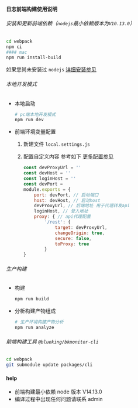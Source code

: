 #### 日志前端构建使用说明

###### 安装和更新前端依赖（`nodejs`最小依赖版本为`V10.13.0`）

```bash
cd webpack
npm ci
#### mac
npm run install-build
```

如果您尚未安装过 `nodejs` [详细安装参见](https://nodejs.org/zh-cn/download/)

###### 本地开发模式

- 本地启动

  ```bash
  # pc端本地开发模式
  npm run dev
  ```

- 前端环境变量配置

  1. 新建文件 `local.settings.js`

  2. 配置自定义内容 参考如下 [更多配置参见](https://webpack.docschina.org/configuration/dev-server/)

     ```js
     const devProxyUrl = ''
     const devHost = ''
     const loginHost = ''
     const devPort =
     module.exports = {
         port: devPort, // 启动端口
         host: devHost, // 启动host
         devProxyUrl, // 后端地址 用于代理转发api
         loginHost, // 登入地址
         proxy: { // api代理配置
             '/rest': {
                 target: devProxyUrl,
                 changeOrigin: true,
                 secure: false,
                 toProxy: true
             }
     }

     ```

###### 生产构建

- 构建

  ```bash
  npm run build
  ```

- 分析构建产物组成

  ```bash
  # 生产环境构建产物分析
  npm run analyze
  ```

###### 前端构建工具 `@blueking/bkmonitor-cli`

```bash
cd webpack
git submodule update packages/cli
```

#### help

- 前端构建最小依赖 node 版本 V14.13.0
- 编译过程中出现任何问题请联系 admin
